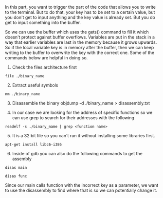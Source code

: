 In this part, you want to trigger the part of the code that allows you to write to the terminal.
But to do that, your key has to be set to a certain value, but you don't get to input anything
and the key value is already set. But you do get to input something into the buffer.

So we can use the buffer which uses the gets() command to fill it which doesn't protect against
buffer overflows. Variables are put in the stack in a way that earlier variables are last in the
memory because it grows upwards. So if the local variable key is in memory after the buffer,
then we can keep writing to the buffer to overwrite the key with the correct one. Some of the
commands below are helpful in doing so.

1. Check the files architecture first
```
file ./binary_name
```

2. Extract useful symbols
```
nm ./binary_name
```

3. Disassemble the binary
objdump -d ./binary_name > disassembly.txt


4. In our case we are looking for the address of specific functions so we can use grep to search 
   for their addresses with the following
```
readelf -s ./binary_name | grep <function name>
```

5. It is a 32 bit file so you can't run it  without installing some libraries first.
```
apt-get install libc6-i386
```
6. Inside of gdb you can also do the following commands to get the assembly
```
disas main

disas func
```

Since our main calls function with the incorrect key as a parameter, we want to use the disassembly
to find where that is so we can potentially change it.